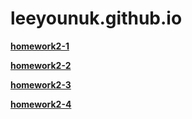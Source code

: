 # leeyounuk.github.io


[**homework2-1**](https://leeyounuk.github.io/homework2-1.html)

[**homework2-2**](https://leeyounuk.github.io/homework2-2.html)

[**homework2-3**](https://leeyounuk.github.io/homework2-3.html)

[**homework2-4**](https://leeyounuk.github.io/homework2-4.html)
